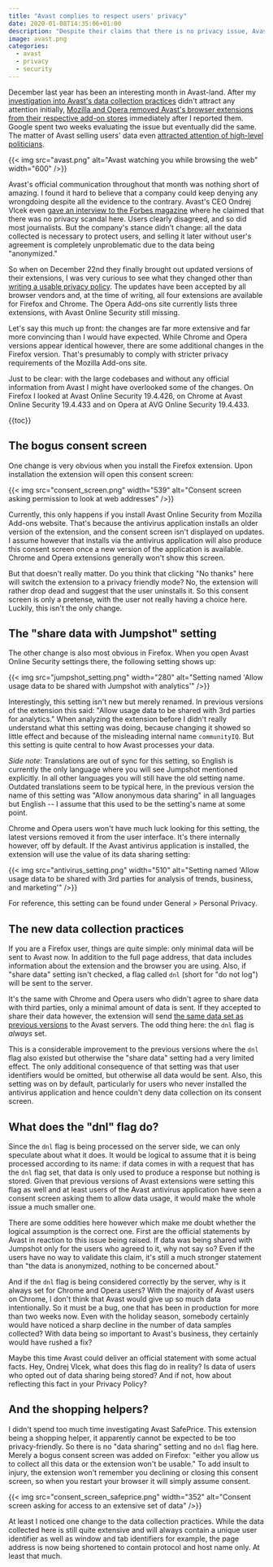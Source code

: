```yaml
---
title: "Avast complies to respect users' privacy"
date: 2020-01-08T14:35:06+01:00
description: "Despite their claims that there is no privacy issue, Avast has made considerable changes to the Online Security extension. The current versions are much more privacy-friendly."
image: avast.png
categories:
  - avast
  - privacy
  - security
---
```


December last year has been an interesting month in Avast-land. After my [investigation into Avast's data collection practices](/2019/10/28/avast-online-security-and-avast-secure-browser-are-spying-on-you/) didn't attract any attention initially, [Mozilla and Opera removed Avast's browser extensions from their respective add-on stores](/2019/12/03/mozilla-removes-avast-extensions-from-their-add-on-store-what-will-google-do/) immediately after I reported them. Google spent two weeks evaluating the issue but eventually did the same. The matter of Avast selling users' data even [attracted attention of high-level politicians](https://www.vice.com/en_us/article/v744v9/senator-ron-wyden-asks-avast-selling-users-browsing-data).

{{< img src="avast.png" alt="Avast watching you while browsing the web" width="600" />}}

Avast's official communication throughout that month was nothing short of amazing. I found it hard to believe that a company could keep denying any wrongdoing despite all the evidence to the contrary. Avast's CEO Ondrej Vlcek even [gave an interview to the Forbes magazine](https://www.forbes.com/sites/thomasbrewster/2019/12/09/are-you-one-of-avasts-400-million-users-this-is-why-it-collects-and-sells-your-web-habits/) where he claimed that there was no privacy scandal here. Users clearly disagreed, and so did most journalists. But the company's stance didn't change: all the data collected is necessary to protect users, and selling it later without user's agreement is completely unproblematic due to the data being "anonymized."

So when on December 22nd they finally brought out updated versions of their extensions, I was very curious to see what they changed other than [writing a usable privacy policy](https://addons.mozilla.org/addon/avast-online-security/privacy/). The updates have been accepted by all browser vendors and, at the time of writing, all four extensions are available for Firefox and Chrome. The Opera Add-ons site currently lists three extensions, with Avast Online Security still missing.

Let's say this much up front: the changes are far more extensive and far more convincing than I would have expected. While Chrome and Opera versions appear identical however, there are some additional changes in the Firefox version. That's presumably to comply with stricter privacy requirements of the Mozilla Add-ons site.

Just to be clear: with the large codebases and without any official information from Avast I might have overlooked some of the changes. On Firefox I looked at Avast Online Security 19.4.426, on Chrome at Avast Online Security 19.4.433 and on Opera at AVG Online Security 19.4.433.

{{toc}}

## The bogus consent screen

One change is very obvious when you install the Firefox extension. Upon installation the extension will open this consent screen:

{{< img src="consent_screen.png" width="539" alt="Consent screen asking permission to look at web addresses" />}}

Currently, this only happens if you install Avast Online Security from Mozilla Add-ons website. That's because the antivirus application installs an older version of the extension, and the consent screen isn't displayed on updates. I assume however that installs via the antivirus application will also produce this consent screen once a new version of the application is available. Chrome and Opera extensions generally won't show this screen.

But that doesn't really matter. Do you think that clicking "No thanks" here will switch the extension to a privacy friendly mode? No, the extension will rather drop dead and suggest that the user uninstalls it. So this consent screen is only a pretense, with the user not really having a choice here. Luckily, this isn't the only change.

## The "share data with Jumpshot" setting

The other change is also most obvious in Firefox. When you open Avast Online Security settings there, the following setting shows up:

{{< img src="jumpshot_setting.png" width="280" alt="Setting named 'Allow usage data to be shared with Jumpshot with analytics'" />}}

Interestingly, this setting isn't new but merely renamed. In previous versions of the extension this said: "Allow usage data to be shared with 3rd parties for analytics." When analyzing the extension before I didn't really understand what this setting was doing, because changing it showed so little effect and because of the misleading internal name `communityIQ`. But this setting is quite central to how Avast processes your data.

*Side note*: Translations are out of sync for this setting, so English is currently the only language where you will see Jumpshot mentioned explicitly. In all other languages you will still have the old setting name. Outdated translations seem to be typical here, in the previous version the name of this setting was "Allow anonymous data sharing" in all languages but English -- I assume that this used to be the setting's name at some point.

Chrome and Opera users won't have much luck looking for this setting, the latest versions removed it from the user interface. It's there internally however, off by default. If the Avast antivirus application is installed, the extension will use the value of its data sharing setting:

{{< img src="antivirus_setting.png" width="510" alt="Setting named 'Allow usage data to be shared with 3rd parties for analysis of trends, business, and marketing'" />}}

For reference, this setting can be found under General &gt; Personal Privacy.

## The new data collection practices

If you are a Firefox user, things are quite simple: only minimal data will be sent to Avast now. In addition to the full page address, that data includes information about the extension and the browser you are using. Also, if "share data" setting isn't checked, a flag called `dnl` (short for "do not log") will be sent to the server.

It's the same with Chrome and Opera users who didn't agree to share data with third parties, only a minimal amount of data is sent. If they accepted to share their data however, the extension will send [the same data set as previous versions](/2019/10/28/avast-online-security-and-avast-secure-browser-are-spying-on-you/#what-data-is-being-sent) to the Avast servers. The odd thing here: the `dnl` flag is *always* set.

This is a considerable improvement to the previous versions where the `dnl` flag also existed but otherwise the "share data" setting had a very limited effect. The only additional consequence of that setting was that user identifiers would be omitted, but otherwise all data would be sent. Also, this setting was on by default, particularly for users who never installed the antivirus application and hence couldn't deny data collection on its consent screen.

## What does the "dnl" flag do?

Since the `dnl` flag is being processed on the server side, we can only speculate about what it does. It would be logical to assume that it is being processed according to its name: if data comes in with a request that has the `dnl` flag set, that data is only used to produce a response but nothing is stored. Given that previous versions of Avast extensions were setting this flag as well and at least users of the Avast antivirus application have seen a consent screen asking them to allow data usage, it would make the whole issue a much smaller one.

There are some oddities here however which make me doubt whether the logical assumption is the correct one. First are the official statements by Avast in reaction to this issue being raised. If data was being shared with Jumpshot only for the users who agreed to it, why not say so? Even if the users have no way to validate this claim, it's still a much stronger statement than "the data is anonymized, nothing to be concerned about."

And if the `dnl` flag is being considered correctly by the server, why is it always set for Chrome and Opera users? With the majority of Avast users on Chrome, I don't think that Avast would give up so much data intentionally. So it must be a bug, one that has been in production for more than two weeks now. Even with the holiday season, somebody certainly would have noticed a sharp decline in the number of data samples collected? With data being so important to Avast's business, they certainly would have rushed a fix?

Maybe this time Avast could deliver an official statement with some actual facts. Hey, Ondrej Vlcek, what does this flag do in reality? Is data of users who opted out of data sharing being stored? And if not, how about reflecting this fact in your Privacy Policy?

## And the shopping helpers?

I didn't spend too much time investigating Avast SafePrice. This extension being a shopping helper, it apparently cannot be expected to be too privacy-friendly. So there is no "data sharing" setting and no `dnl` flag here. Merely a bogus consent screen was added on Firefox: "either you allow us to collect all this data or the extension won't be usable." To add insult to injury, the extension won't remember you declining or closing this consent screen, so when you restart your browser it will simply assume consent.

{{< img src="consent_screen_safeprice.png" width="352" alt="Consent screen asking for access to an extensive set of data" />}}

At least I noticed one change to the data collection practices. While the data collected here is still quite extensive and will always contain a unique user identifier as well as window and tab identifiers for example, the page address is now being shortened to contain protocol and host name only. At least that much.
